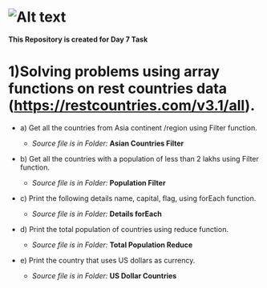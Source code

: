 # ![Alt text](https://miro.medium.com/v2/resize:fit:720/format:webp/1*hXvp2ynj7ED7wxd3Tp3dHQ.png)

**This Repository is created for Day 7 Task**

# 1)Solving problems using array functions on rest countries data (https://restcountries.com/v3.1/all).
- a) Get all the countries from Asia continent /region using Filter function.
  - *Source file is in Folder:* **Asian Countries Filter**
   
- b) Get all the countries with a population of less than 2 lakhs using Filter function.
   - *Source file is in Folder:* **Population Filter**
  
- c) Print the following details name, capital, flag, using forEach function.
  - *Source file is in Folder:* **Details forEach**
  
- d) Print the total population of countries using reduce function.
  - *Source file is in Folder:* **Total Population Reduce**
  
- e) Print the country that uses US dollars as currency.
    - *Source file is in Folder:* **US Dollar Countries**
